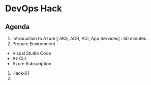 # DevOps Hack

## Agenda

1. Introduction to Azure [ AKS, ACR, ACI, App Services] : 60 minutes
1. Prepare Environment
- Visual Studio Code
- Az CLI
- Azure Subscription
1. Hack-01
1. 